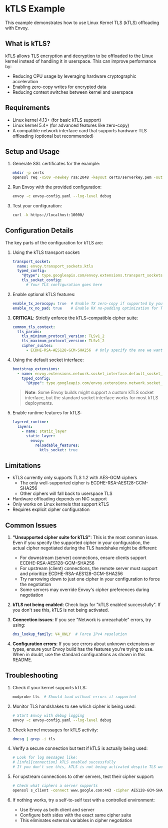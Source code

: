 # kTLS Example

This example demonstrates how to use Linux Kernel TLS (kTLS) offloading with Envoy.

## What is kTLS?

kTLS allows TLS encryption and decryption to be offloaded to the Linux kernel instead of handling it in userspace. 
This can improve performance by:
- Reducing CPU usage by leveraging hardware cryptographic acceleration
- Enabling zero-copy writes for encrypted data
- Reducing context switches between kernel and userspace

## Requirements

- Linux kernel 4.13+ (for basic kTLS support)
- Linux kernel 5.4+ (for advanced features like zero-copy)
- A compatible network interface card that supports hardware TLS offloading (optional but recommended)

## Setup and Usage

1. Generate SSL certificates for the example:
   ```bash
   mkdir -p certs
   openssl req -x509 -newkey rsa:2048 -keyout certs/serverkey.pem -out certs/servercert.pem -days 365 -nodes -subj '/CN=example.com'
   ```

2. Run Envoy with the provided configuration:
   ```bash
   envoy -c envoy-config.yaml --log-level debug
   ```

3. Test your configuration:
   ```bash
   curl -k https://localhost:10000/
   ```

## Configuration Details

The key parts of the configuration for kTLS are:

1. Using the kTLS transport socket:
   ```yaml
   transport_socket:
     name: envoy.transport_sockets.ktls
     typed_config:
       "@type": type.googleapis.com/envoy.extensions.transport_sockets.ktls.v3.KtlsTransportSocket
       tls_socket_config:
         # Your TLS configuration goes here
   ```

2. Enable optional kTLS features:
   ```yaml
   enable_tx_zerocopy: true  # Enable TX zero-copy if supported by your kernel
   enable_rx_no_pad: true    # Enable RX no-padding optimization for TLSv1.3
   ```

3. **CRITICAL**: Strictly enforce the kTLS-compatible cipher suite:
   ```yaml
   common_tls_context:
     tls_params:
       tls_minimum_protocol_version: TLSv1_2
       tls_maximum_protocol_version: TLSv1_2
       cipher_suites:
         - ECDHE-RSA-AES128-GCM-SHA256  # Only specify the one we want
   ```

4. Using the default socket interface:
   ```yaml
   bootstrap_extensions:
     - name: envoy.extensions.network.socket_interface.default_socket_interface
       typed_config:
         "@type": type.googleapis.com/envoy.extensions.network.socket_interface.v3.DefaultSocketInterface
   ```

   > **Note**: Some Envoy builds might support a custom kTLS socket interface, but the standard socket 
   > interface works for most kTLS deployments.

5. Enable runtime features for kTLS:
   ```yaml
   layered_runtime:
     layers:
       - name: static_layer
         static_layer:
           envoy:
             reloadable_features:
               ktls_socket: true
   ```

## Limitations

- kTLS currently only supports TLS 1.2 with AES-GCM ciphers
  - The only well-supported cipher is ECDHE-RSA-AES128-GCM-SHA256
  - Other ciphers will fall back to userspace TLS
- Hardware offloading depends on NIC support
- Only works on Linux kernels that support kTLS
- Requires explicit cipher configuration

## Common Issues

1. **"Unsupported cipher suite for kTLS"**: This is the most common issue. Even if you specify the supported cipher in your configuration, the actual cipher negotiated during the TLS handshake might be different:
   - For downstream (server) connections, ensure clients support ECDHE-RSA-AES128-GCM-SHA256
   - For upstream (client) connections, the remote server must support and prioritize ECDHE-RSA-AES128-GCM-SHA256
   - Try narrowing down to just one cipher in your configuration to force the negotiation
   - Some servers may override Envoy's cipher preferences during negotiation

2. **kTLS not being enabled**: Check logs for "kTLS enabled successfully". If you don't see this, kTLS is not being activated.

3. **Connection issues**: If you see "Network is unreachable" errors, try using:
   ```yaml
   dns_lookup_family: V4_ONLY  # Force IPv4 resolution
   ```

4. **Configuration errors**: If you see errors about unknown extensions or types, ensure your Envoy build has the features you're trying to use. When in doubt, use the standard configurations as shown in this README.

## Troubleshooting

1. Check if your kernel supports kTLS:
   ```bash
   modprobe tls  # Should load without errors if supported
   ```

2. Monitor TLS handshakes to see which cipher is being used:
   ```bash
   # Start Envoy with debug logging
   envoy -c envoy-config.yaml --log-level debug
   ```

3. Check kernel messages for kTLS activity:
   ```bash
   dmesg | grep -i tls
   ```

4. Verify a secure connection but test if kTLS is actually being used:
   ```bash
   # Look for log messages like:
   # [info][connection] kTLS enabled successfully
   # If you don't see this, kTLS is not being activated despite TLS working
   ```

5. For upstream connections to other servers, test their cipher support:
   ```bash
   # Check what ciphers a server supports
   openssl s_client -connect www.google.com:443 -cipher AES128-GCM-SHA256
   ```

6. If nothing works, try a self-to-self test with a controlled environment:
   - Use Envoy as both client and server
   - Configure both sides with the exact same cipher suite
   - This eliminates external variables in cipher negotiation 